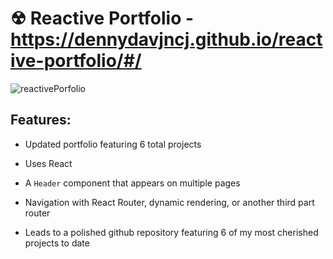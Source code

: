 # ☢ Reactive Portfolio - https://dennydavjncj.github.io/reactive-portfolio/#/

![reactivePorfolio](https://user-images.githubusercontent.com/62162419/107902145-93d1e400-6f13-11eb-9fd9-598762e50cff.PNG)

## Features:

* Updated portfolio featuring 6 total projects

* Uses React

* A `Header` component that appears on multiple pages 

* Navigation with React Router, dynamic rendering, or another third part router

* Leads to a polished github repository featuring 6 of my most cherished projects to date
